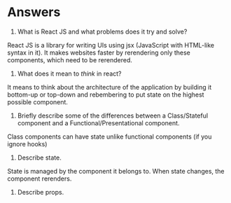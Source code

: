 # Answers

1.  What is React JS and what problems does it try and solve?

React JS is a library for writing UIs using jsx (JavaScript with HTML-like syntax in it). It makes websites faster by rerendering only these components, which need to be rerendered.

1.  What does it mean to _think_ in react?

It means to think about the architecture of the application by building it bottom-up or top-down and rebembering to put state on the highest possible component.

1.  Briefly describe some of the differences between a Class/Stateful component and a Functional/Presentational component.

Class components can have state unlike functional components (if you ignore hooks)

1.  Describe state.

State is managed by the component it belongs to. When state changes, the component rerenders.

1.  Describe props.
